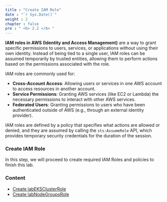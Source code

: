 ```yaml
---
title : "Create IAM Role"
date : "`r Sys.Date()`"
weight : 2
chapter : false
pre : " <b> 2.2 </b> "
---
```


**IAM roles in AWS (Identity and Access Management)** are a way to grant specific permissions to users, services, or applications without using their own identity. Instead of being tied to a single user, IAM roles can be assumed temporarily by trusted entities, allowing them to perform actions based on the permissions associated with the role.

IAM roles are commonly used for:

- **Cross-Account Access**: Allowing users or services in one AWS account to access resources in another account.
- **Service Permissions**: Granting AWS services (like EC2 or Lambda) the necessary permissions to interact with other AWS services.
- **Federated Users**: Granting permissions to users who have been authenticated outside of AWS (e.g., through an external identity provider).
  
IAM roles are defined by a policy that specifies what actions are allowed or denied, and they are assumed by calling the `sts:AssumeRole` API, which provides temporary security credentials for the duration of the session.

### Create IAM Role

In this step, we will proceed to create required IAM Roles and policies to finish this lab. 

### Content
  - [Create labEKSClusterRole](2.2.1-createeksclusterrole/)
  - [Create labNodeGroupsRole](2.2.2-createnodegrouprole/)
